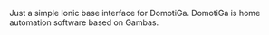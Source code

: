 Just a simple Ionic base interface for DomotiGa.
DomotiGa is home automation software based on Gambas.

